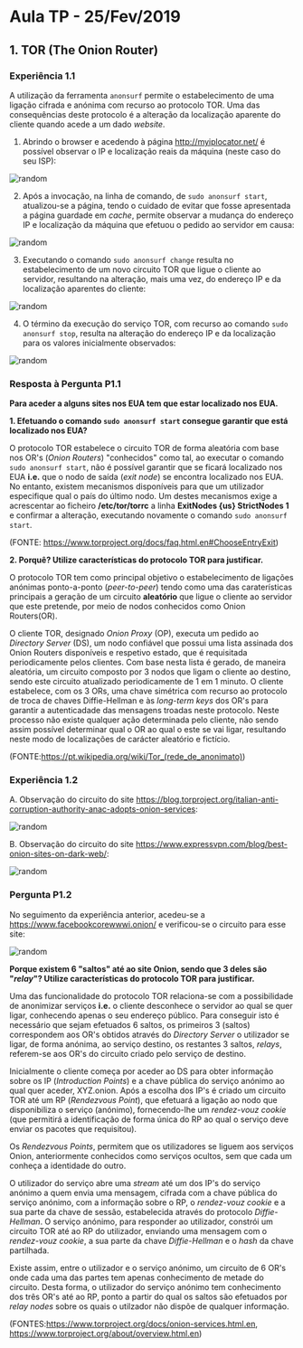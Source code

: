 # Aula TP - 25/Fev/2019

## 1\. TOR (The Onion Router)

### Experiência 1.1

A utilização da ferramenta `anonsurf` permite o estabelecimento de uma ligação cifrada e anónima com recurso ao protocolo TOR. Uma das consequências deste protocolo
é a alteração da localização aparente do cliente quando acede a um dado *website*. 

1. Abrindo o browser e acedendo à página <http://myiplocator.net/> é possível observar o IP e localização reais da máquina (neste caso do seu ISP):

![random](Images/1.png)


2. Após a invocação, na linha de comando, de `sudo anonsurf start`, atualizou-se a página, tendo o cuidado de evitar que fosse apresentada a página guardade em 
*cache*, permite observar a mudança do endereço IP e localização da máquina que efetuou o pedido ao servidor em causa:

![random](Images/2.png)

3. Executando o comando `sudo anonsurf change` resulta no estabelecimento de um novo circuito TOR que ligue o cliente ao servidor, resultando na alteração, mais uma
vez, do endereço IP e da localização aparentes do cliente:

![random](Images/3.png)

4. O término da execução do serviço TOR, com recurso ao comando `sudo anonsurf stop`, resulta na alteração do endereço IP e da localização para os valores inicialmente
observados:

![random](Images/1.png)


### Resposta à Pergunta P1.1

**Para aceder a alguns sites nos EUA tem que estar localizado nos EUA.**

**1. Efetuando o comando `sudo anonsurf start` consegue garantir que está localizado nos EUA?**

O protocolo TOR estabelece o circuito TOR de forma aleatória com base nos OR's (*Onion Routers*) "conhecidos" como tal, ao executar o comando `sudo anonsurf start`, 
não é possível garantir que se ficará localizado nos EUA **i.e.** que o nodo de saída (*exit node*) se encontra localizado nos EUA. No entanto, existem mecanismos 
disponíveis para que um utilizador especifique qual o país do último nodo. Um destes mecanismos exige a acrescentar ao ficheiro **/etc/tor/torrc** a linha 
**ExitNodes {us} StrictNodes 1** e confirmar a alteração, executando novamente o comando `sudo anonsurf start`.

(FONTE: <https://www.torproject.org/docs/faq.html.en#ChooseEntryExit>)


**2. Porquê? Utilize características do protocolo TOR para justificar.**

O protocolo TOR tem como principal objetivo o estabelecimento de ligações anónimas ponto-a-ponto (*peer-to-peer*) tendo como uma das caraterísticas principais
a geração de um circuito **aleatório** que ligue o cliente ao servidor que este pretende, por meio de nodos conhecidos como Onion Routers(OR).

O cliente TOR, designado *Onion Proxy* (OP), executa um pedido ao *Directory Server* (DS), um nodo confiável que possui uma lista assinada dos Onion Routers
disponíveis e respetivo estado, que é requisitada periodicamente pelos clientes. Com base nesta lista é gerado, de maneira aleatória, um circuito composto
por 3 nodos que ligam o cliente ao destino, sendo este circuito atualizado periodicamente de 1 em 1 minuto. O cliente estabelece, com os 3 ORs, uma chave simétrica 
com recurso ao protocolo de troca de chaves Diffie-Hellman e às *long-term keys* dos OR's para garantir a autenticadade das mensagens troadas neste protocolo.
Neste processo não existe qualquer ação determinada pelo cliente, não sendo assim possível determinar qual o OR ao qual o este se vai ligar, resultando neste modo 
de localizações de carácter aleatório e fictício.

(FONTE:<https://pt.wikipedia.org/wiki/Tor_(rede_de_anonimato)>)


### Experiência 1.2

A. Observação do circuito do site <https://blog.torproject.org/italian-anti-corruption-authority-anac-adopts-onion-services>:

![random](Images/4.png)

B. Observação do circuito do site <https://www.expressvpn.com/blog/best-onion-sites-on-dark-web/>:

![random](Images/5.png)


### Pergunta P1.2

No seguimento da experiência anterior, acedeu-se a <https://www.facebookcorewwwi.onion/> e verificou-se o circuito para esse site:

![random](Images/6.png)

**Porque existem 6 "saltos" até ao site Onion, sendo que 3 deles são "_relay_"? Utilize características do protocolo TOR para justificar.**

Uma das funcionalidade do protocolo TOR relaciona-se com a possibilidade de anonimizar serviços **i.e.** o cliente desconhece o servidor
ao qual se quer ligar, conhecendo apenas o seu endereço público. Para conseguir isto é necessário que sejam efetuados 6 saltos, os primeiros 3 (saltos)
correspondem aos OR's obtidos através do *Directory Server* o utilizador se ligar, de forma anónima, ao serviço destino, os restantes 3 saltos, *relays*, 
referem-se aos OR's do circuito criado pelo serviço de destino.

Inicialmente o cliente começa por aceder ao DS para obter informação sobre os IP (*Introduction Points*) e a chave pública do serviço anónimo 
ao qual quer aceder, XYZ.onion. Após a escolha dos IP's é criado um circuito TOR até um RP (*Rendezvous Point*), que efetuará a ligação ao nodo que disponibiliza
o serviço (anónimo), fornecendo-lhe um *rendez-vouz cookie* (que permitirá a identificação de forma única do RP ao qual o serviço deve enviar os pacotes que 
requisitou).

Os *Rendezvous Points*, permitem que os utilizadores se liguem aos serviços Onion, anteriormente conhecidos como serviços ocultos, sem que cada um conheça a 
identidade do outro.

O utilizador do serviço abre uma *stream* até um dos IP's do serviço anónimo a quem envia uma mensagem, cifrada com a chave pública do serviço anónimo, com a 
informação sobre o RP, o *rendez-vouz cookie* e a sua parte da chave de sessão, estabelecida através do protocolo *Diffie-Hellman*. O serviço anónimo, para 
responder ao utilizador, constrói um circuito TOR até ao RP do utilizador, enviando uma mensagem com o *rendez-vouz cookie*, a sua parte da chave *Diffie-Hellman* 
e o *hash* da chave partilhada. 

Existe assim, entre o utilizador e o serviço anónimo, um circuito de 6 OR's onde cada uma das partes tem apenas conhecimento de metade do circuito. Desta forma, o 
utilizador do serviço anónimo tem conhecimento dos três OR's até ao RP, ponto a partir do qual os saltos são efetuados por *relay nodes* sobre os quais o utilzador
não dispõe de qualquer informação.

(FONTES:<https://www.torproject.org/docs/onion-services.html.en>, <https://www.torproject.org/about/overview.html.en>)
